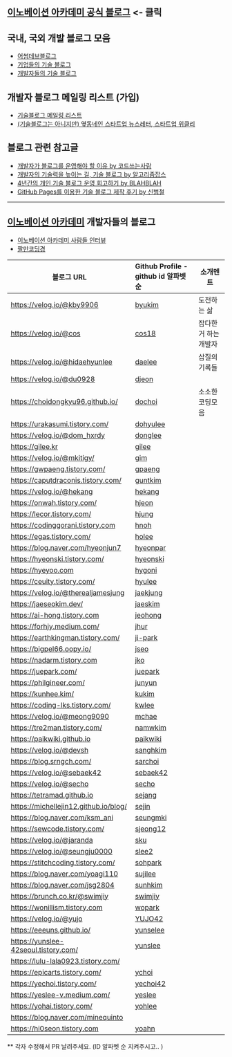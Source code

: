 ## [이노베이션 아카데미 공식 블로그](https://42place.innovationacademy.kr/) <- 클릭

## 국내, 국외 개발 블로그 모음

* [어썸데브블로그](https://github.com/awesome-devblog/awesome-devblog)
* [기업들의 기술 블로그](tech_blogs.md)
* [개발자들의 기술 블로그](personal_blogs.md)

## 개발자 블로그 메일링 리스트 (가입)

* [기술블로그 메일링 리스트](https://42place.innovationacademy.kr/newsletter)
* [(기술블로그는 아니지만) 옆동네인 스타트업 뉴스레터, 스타트업 위클리](http://glance.media/subscription/subscribe)

## 블로그 관련 참고글

* [개발자가 블로그를 운영해야 할 이유 by 코드쓰는사람](https://taegon.kim/archives/7107)
* [개발자의 기술력을 높이는 길, 기술 블로그 by 알고리즘잡스](https://brunch.co.kr/@thswlsgh/6)
* [4년간의 개인 기술 블로그 운영 회고하기 by BLAHBLAH](https://www.holaxprogramming.com/2016/11/17/blahblah-writing-as-programmer/)
* [GitHub Pages를 이용한 기술 블로그 제작 후기 by 신범철](https://medium.com/deliverytechkorea/github-pages를-이용한-기술-블로그-제작-후기-77ce4b5e5564)

----------

## [이노베이션 아카데미](https://innovationacademy.kr) 개발자들의 블로그

* [이노베이션 아카데미 사람들 인터뷰](https://humansof42.com)
* [팔만코딩경](https://80000coding.oopy.io)

| 블로그 URL                           | Github Profile - github id 알파벳순        | 소개멘트 |
| ------------------------------------ | :---------------------------------------------- | -----------|
| https://velog.io/@kby9906            | [byukim](https://github.com/AndroidNetrunner)   | 도전하는 삶 |
| https://velog.io/@cos                | [cos18](https://github.com/cos18)               | 잡다한거 하는 개발자|
| https://velog.io/@hidaehyunlee       | [daelee](https://github.com/hidaehyunlee)       | 삽질의 기록들|
| https://velog.io/@du0928             | [djeon](https://github.com/Daewoong-Jeon)       ||
| https://choidongkyu96.github.io/     | [dochoi](https://github.com/ChoiDongKyu96)      | 소소한 코딩모음|
| https://urakasumi.tistory.com/       | [dohyulee](https://github.com/Soksurim)         ||
| https://velog.io/@dom_hxrdy          | [donglee](https://github.com/DomMorello)        ||
| https://gilee.kr                     | [gilee](https://github.com/weg901127)           ||
| https://velog.io/@mkitigy/           | [gim](https://github.com/GwangYeol-Im)          ||
| https://gwpaeng.tistory.com/         | [gpaeng](https://gwpaeng.tistory.com/)          ||
| https://caputdraconis.tistory.com/   | [guntkim](https://caputdraconis.tistory.com/)   ||
| https://velog.io/@hekang             | [hekang](https://github.com/hekang42)           ||
| https://onwah.tistory.com/           | [hjeon](https://github.com/jho2301)             ||
| https://lecor.tistory.com/           | [hjung](https://github.com/hysimok)             ||
| https://codinggorani.tistory.com     | [hnoh](https://codinggorani.tistory.com)        ||
| https://egas.tistory.com/            | [holee](https://github.com/hochan222)           ||
| https://blog.naver.com/hyeonjun7     | [hyeonpar](https://github.com/c2lv)             ||
| https://hyeonski.tistory.com/        | [hyeonski](https://github.com/hyeonski)         ||
| https://hyeyoo.com                   | [hygoni](https://github.com/hygoni)             ||
| https://ceuity.tistory.com/          | [hyulee](https://github.com/ceuity)             ||
| https://velog.io/@therealjamesjung   | [jaekjung](https://github.com/therealjamesjung) ||
| https://jaeseokim.dev/               | [jaeskim](https://github.com/jaeSeoKim)         ||
| https://ai-hong.tistory.com          | [jeohong](https://ai-hong.tistory.com)          ||
| https://forhjy.medium.com/           | [jhur](https://github.com/jiyoon1156)           ||
| https://earthkingman.tistory.com/    | [ji-park](https://github.com/earthkingman)      ||
| https://bigpel66.oopy.io/            | [jseo](https://github.com/bigpel66)             ||
| https://nadarm.tistory.com           | [jko](https://github.com/nadarm)                ||
| https://juepark.com/                 | [juepark](https://github.com/humonnom)          ||
| https://philgineer.com/              | [junyun](https://github.com/philgineer)         ||
| https://kunhee.kim/                  | [kukim](https://github.com/ku-kim)              ||
| https://coding-lks.tistory.com/      | [kwlee](https://github.com/Lks9172)             ||
| https://velog.io/@meong9090          | [mchae](https://github.com/meong99)             ||
| https://tre2man.tistory.com/         | [namwkim](https://github.com/tre2man)           ||
| https://paikwiki.github.io           | [paikwiki](https://github.com/paikwiki)         ||
| https://velog.io/@devsh              | [sanghkim](https://github.com/atlanboa)         ||
| https://blog.srngch.com/             | [sarchoi](https://github.com/srngch)            ||
| https://velog.io/@sebaek42           | [sebaek42](https://github.com/sebaek42)         ||
| https://velog.io/@secho              | [secho](https://github.com/seongsangCHO)        ||
| https://tetramad.github.io           | [sejang](https://github.com/Tetramad)           ||
| https://michellejin12.github.io/blog/| [sejin](https://michellejin12.github.io/blog/)  ||
| https://blog.naver.com/ksm_ani       | [seungmki](https://gitlab.com/ksmani0)          ||
| https://sewcode.tistory.com/         | [sjeong12](https://github.com/sjeong12)         ||
| https://velog.io/@jaranda            | [sku](https://github.com/ksks723)               ||
| https://velog.io/@seungju0000        | [slee2](https://github.com/Lee-seungju)         ||
| https://stitchcoding.tistory.com/    | [sohpark](https://github.com/pje1740)           ||
| https://blog.naver.com/yoagi110      | [sujilee](https://github.com/yoagi110)          ||
| https://blog.naver.com/jsg2804       | [sunhkim](https://github.com/mocha-kim)         ||
| https://brunch.co.kr/@swimjiy        | [swimjiy](https://github.com/swimjiy)           ||
| https://wonillism.tistory.com        | [wopark](https://github.com/WONILLISM)          ||
| https://velog.io/@yujo               | [YUJO42](https://github.com/YUJO42)             ||
| https://eeeuns.github.io/            | [yunselee](https://github.com/EeeUnS)           ||
| https://yunslee-42seoul.tistory.com/ | [yunslee](https://github.com/exgs)              ||
| https://lulu-lala0923.tistory.com/   |                                                 ||
| https://epicarts.tistory.com/        | [ychoi](https://github.com/epicarts)            ||
| https://yechoi.tistory.com/          | [yechoi42](https://github.com/yechoi42)         ||
| https://yeslee-v.medium.com/         | [yeslee](https://github.com/yeslee-v)			 ||
| https://yohai.tistory.com/           | [yohlee](https://github.com/l-yohai)            ||
| https://blog.naver.com/minequinto    |                                                 ||
| https://hi0seon.tistory.com          | [yoahn](https://hi0seon.tistory.com)            ||


** 각자 수정해서 PR 날려주세요. (ID 알파벳 순 지켜주시고.. )
